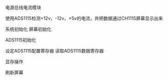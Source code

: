 电源总线电流模块

使用ADS1115检测+12v，-12v，+5v的电流，并把数据通过CH1115屏幕显示出来

系统初始化
屏幕初始化

ADS1115初始化

设定ADS1115配置寄存器
读取ADS1115数据寄存器

显存操作

刷新屏幕